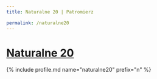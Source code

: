 ```yaml
---
title: Naturalne 20 | Patromierz

permalink: /naturalne20
---
```


# [Naturalne 20](https://patronite.pl/naturalne20)

{% include profile.md name="naturalne20" prefix="n" %}
